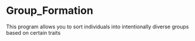# Group_Formation
This program allows you to sort individuals into intentionally diverse groups based on certain traits
